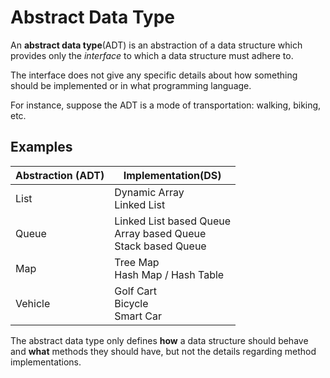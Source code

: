 # Abstract Data Type

An **abstract data type**(ADT) is an abstraction of a data structure which provides only the *interface* to which a data structure must adhere to.

The interface does not give any specific details about how something should be implemented or in what programming language.

For instance, suppose the ADT is a mode of transportation: walking, biking, etc.

## Examples

| Abstraction (ADT) 	| Implementation(DS)                                               	|
|-------------------	|-------------------------------------------------------------------	|
| List              	| Dynamic Array<br>Linked List                                      	|
| Queue             	| Linked List based Queue<br>Array based Queue<br>Stack based Queue 	|
| Map               	| Tree Map<br>Hash Map / Hash Table                                 	|
| Vehicle           	| Golf Cart<br>Bicycle<br>Smart Car                                 	|

The abstract data type only defines **how** a data structure should behave and **what** methods they should have, but not the details regarding method implementations.
